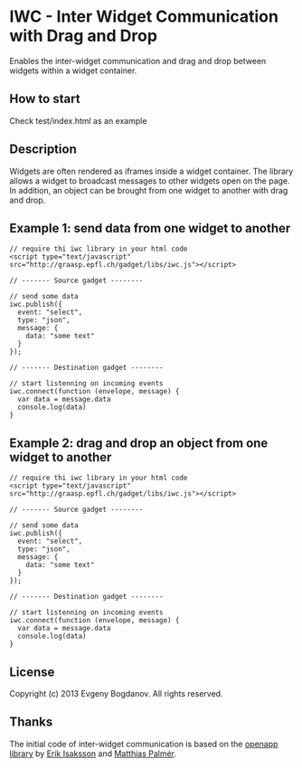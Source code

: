 IWC - Inter Widget Communication with Drag and Drop
===

Enables the inter-widget communication and drag and drop between widgets
within a widget container.

## How to start
Check test/index.html as an example

## Description

Widgets are often rendered as iframes inside a widget container. The
library allows a widget to broadcast messages to other widgets open on
the page. In addition, an object can be brought from one widget to
another with drag and drop.

## Example 1: send data from one widget to another

    // require thi iwc library in your html code
    <script type="text/javascript" src="http://graasp.epfl.ch/gadget/libs/iwc.js"></script>

    // ------- Source gadget --------

    // send some data
    iwc.publish({
      event: "select",
      type: "json",
      message: {
        data: "some text"
      }
    });

    // ------- Destination gadget --------

    // start listenning on incoming events
    iwc.connect(function (envelope, message) {
      var data = message.data
      console.log(data)
    }


## Example 2: drag and drop an object from one widget to another

    // require thi iwc library in your html code
    <script type="text/javascript" src="http://graasp.epfl.ch/gadget/libs/iwc.js"></script>

    // ------- Source gadget --------

    // send some data
    iwc.publish({
      event: "select",
      type: "json",
      message: {
        data: "some text"
      }
    });

    // ------- Destination gadget --------

    // start listenning on incoming events
    iwc.connect(function (envelope, message) {
      var data = message.data
      console.log(data)
    }



## License
Copyright (c) 2013 Evgeny Bogdanov. All rights reserved.

## Thanks

The initial code of inter-widget communication is based on
the [openapp library](https://code.google.com/p/open-app/) by
[Erik Isaksson](https://github.com/erikis)
and [Matthias Palmér](https://github.com/matthiaspalmer).





